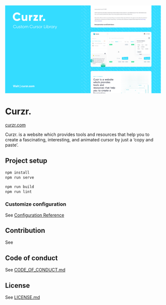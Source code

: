 ![Curzr Cover Image](/src/assets/curzr_cover.png)

# Curzr.

[curzr.com](https://curzr.com)

Curzr. is a website which provides tools and resources that help you to create a fascinating, interesting, and animated cursor by just a ‘copy and paste’.

## Project setup
```
npm install
npm run serve
```

```
npm run build
npm run lint
```

### Customize configuration
See [Configuration Reference](https://cli.vuejs.org/config/)

## Contribution
See 

## Code of conduct
See [CODE_OF_CONDUCT.md](https://github.com/TaylonChan/Curzr/blob/master/CODE_OF_CONDUCT.md)

## License
See [LICENSE.md](https://github.com/TaylonChan/Curzr/blob/master/LICENSE.md)
